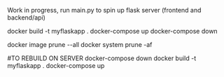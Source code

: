 Work in progress, run main.py to spin up flask server (frontend and backend/api)

docker build -t myflaskapp .
docker-compose up
docker-compose down


docker image prune --all
docker system prune -af


#TO REBUILD ON SERVER
docker-compose down
docker build -t myflaskapp .
docker-compose up